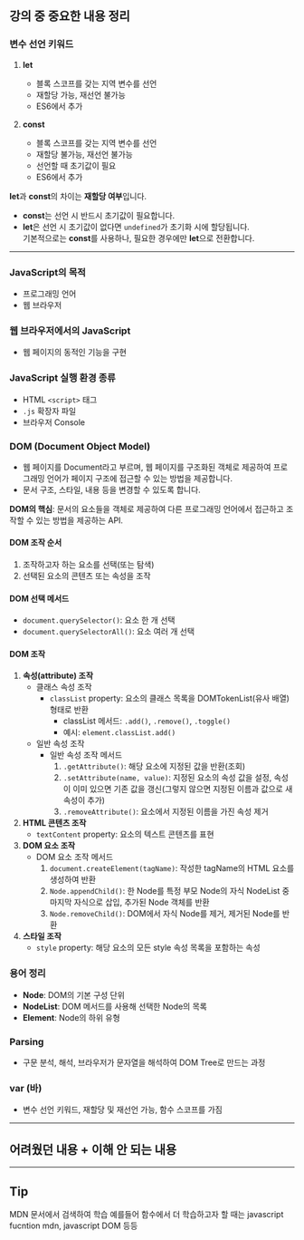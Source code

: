 ## 강의 중 중요한 내용 정리

### 변수 선언 키워드

1. **let**
   - 블록 스코프를 갖는 지역 변수를 선언
   - 재할당 가능, 재선언 불가능
   - ES6에서 추가

2. **const**
   - 블록 스코프를 갖는 지역 변수를 선언
   - 재할당 불가능, 재선언 불가능
   - 선언할 때 초기값이 필요
   - ES6에서 추가

**let**과 **const**의 차이는 **재할당 여부**입니다.  
- **const**는 선언 시 반드시 초기값이 필요합니다.  
- **let**은 선언 시 초기값이 없다면 `undefined`가 초기화 시에 할당됩니다.  
기본적으로는 **const**를 사용하나, 필요한 경우에만 **let**으로 전환합니다.

---

### JavaScript의 목적
- 프로그래밍 언어
- 웹 브라우저

### 웹 브라우저에서의 JavaScript
- 웹 페이지의 동적인 기능을 구현

### JavaScript 실행 환경 종류
- HTML `<script>` 태그
- `.js` 확장자 파일
- 브라우저 Console

### DOM (Document Object Model)
- 웹 페이지를 Document라고 부르며, 웹 페이지를 구조화된 객체로 제공하여 프로그래밍 언어가 페이지 구조에 접근할 수 있는 방법을 제공합니다.
- 문서 구조, 스타일, 내용 등을 변경할 수 있도록 합니다.

**DOM의 핵심**: 문서의 요소들을 객체로 제공하여 다른 프로그래밍 언어에서 접근하고 조작할 수 있는 방법을 제공하는 API.

#### DOM 조작 순서
1. 조작하고자 하는 요소를 선택(또는 탐색)
2. 선택된 요소의 콘텐츠 또는 속성을 조작 

#### DOM 선택 메서드
- `document.querySelector()`: 요소 한 개 선택
- `document.querySelectorAll()`: 요소 여러 개 선택 

#### DOM 조작
1. **속성(attribute) 조작**
   - 클래스 속성 조작
     - `classList` property: 요소의 클래스 목록을 DOMTokenList(유사 배열) 형태로 반환
       - classList 메서드: `.add()`, `.remove()`, `.toggle()`
       - 예시: `element.classList.add()`
   - 일반 속성 조작 
     - 일반 속성 조작 메서드
       1. `.getAttribute()`: 해당 요소에 지정된 값을 반환(조회)
       2. `.setAttribute(name, value)`: 지정된 요소의 속성 값을 설정, 속성이 이미 있으면 기존 값을 갱신(그렇지 않으면 지정된 이름과 값으로 새 속성이 추가)
       3. `.removeAttribute()`: 요소에서 지정된 이름을 가진 속성 제거 
2. **HTML 콘텐츠 조작**
   - `textContent` property: 요소의 텍스트 콘텐츠를 표현
3. **DOM 요소 조작**
   - DOM 요소 조작 메서드
     1. `document.createElement(tagName)`: 작성한 tagName의 HTML 요소를 생성하여 반환
     2. `Node.appendChild()`: 한 Node를 특정 부모 Node의 자식 NodeList 중 마지막 자식으로 삽입, 추가된 Node 객체를 반환
     3. `Node.removeChild()`: DOM에서 자식 Node를 제거, 제거된 Node를 반환
4. **스타일 조작**  
   - `style` property: 해당 요소의 모든 style 속성 목록을 포함하는 속성

### 용어 정리 
- **Node**: DOM의 기본 구성 단위 
- **NodeList**: DOM 메서드를 사용해 선택한 Node의 목록 
- **Element**: Node의 하위 유형 

### Parsing 
- 구문 분석, 해석, 브라우저가 문자열을 해석하여 DOM Tree로 만드는 과정

### var (바)
- 변수 선언 키워드, 재할당 및 재선언 가능, 함수 스코프를 가짐

---

## 어려웠던 내용 + 이해 안 되는 내용
---

## Tip
MDN 문서에서 검색하여 학습 예를들어 함수에서 더 학습하고자 할 때는 javascript fucntion mdn, javascript DOM 등등 
